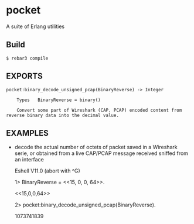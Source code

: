 pocket
=====

A suite of Erlang utilities

Build
-----

    $ rebar3 compile

## EXPORTS

    pocket:binary_decode_unsigned_pcap(BinaryReverse) -> Integer
	
        Types   BinaryReverse = binary()

        Convert some part of Wireshark (CAP, PCAP) encoded content from reverse binary data into the decimal value.

## EXAMPLES

* decode the actual number of octets of packet saved in a Wireshark serie, or obtained from a live CAP/PCAP message received sniffed from an interface


	Eshell V11.0  (abort with ^G)
	
	1> BinaryReverse = <<15, 0, 0, 64>>.
	
	<<15,0,0,64>>
	
	2> pocket:binary_decode_unsigned_pcap(BinaryReverse).
	
	1073741839

